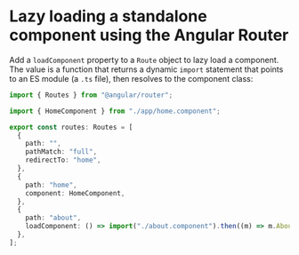 # Lazy loading a standalone component using the Angular Router

Add a `loadComponent` property to a `Route` object to lazy load a component. The value is a function that returns a dynamic `import` statement that points to an ES module (a `.ts` file), then resolves to the component class:

```typescript
import { Routes } from "@angular/router";

import { HomeComponent } from "./app/home.component";

export const routes: Routes = [
  {
    path: "",
    pathMatch: "full",
    redirectTo: "home",
  },
  {
    path: "home",
    component: HomeComponent,
  },
  {
    path: "about",
    loadComponent: () => import("./about.component").then((m) => m.AboutComponent),
  },
];
```
